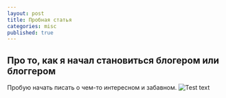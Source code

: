 ```yaml
---
layout: post
title: Пробная статья
categories: misc
published: true
---
```

## Про то, как я начал становиться блогером или блоггером
Пробую начать писать о чем-то интересном и забавном.
![Test text]({{site.baseurl}}/assets/images/For_blog.jpg)